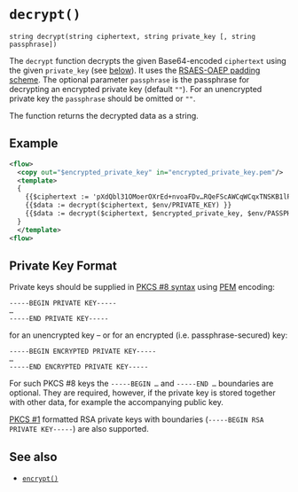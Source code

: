 # `decrypt()`

```
string decrypt(string ciphertext, string private_key [, string passphrase])
```

The `decrypt` function decrypts the given Base64-encoded `ciphertext` using the given `private_key` (see [below](#private-key-format)).
It uses the [RSAES-OAEP padding scheme](https://en.wikipedia.org/wiki/Optimal_asymmetric_encryption_padding).
The optional parameter `passphrase` is the passphrase for decrypting an encrypted private key (default `""`).
For an unencrypted private key the `passphrase` should be omitted or `""`.

The function returns the decrypted data as a string.

## Example

```xml
<flow>
  <copy out="$encrypted_private_key" in="encrypted_private_key.pem"/>
  <template>
  {
    {{$ciphertext := 'pXdQbl31OMoerOXrEd+nvoaFDv…RQeFScAWCqWCqxTNSKB1lP6C0Hg==' }}
    {{$data := decrypt($ciphertext, $env/PRIVATE_KEY) }}
    {{$data := decrypt($ciphertext, $encrypted_private_key, $env/PASSPHRASE) }}
  }
  </template>
<flow>
```

## Private Key Format

Private keys should be supplied
in [PKCS #8 syntax](https://en.wikipedia.org/wiki/PKCS_8)
using [PEM](https://en.wikipedia.org/wiki/Privacy-Enhanced_Mail) encoding:

```
-----BEGIN PRIVATE KEY-----
…
-----END PRIVATE KEY-----
```

for an unencrypted key – or for an encrypted (i.e. passphrase-secured) key:

```
-----BEGIN ENCRYPTED PRIVATE KEY-----
…
-----END ENCRYPTED PRIVATE KEY-----
```

For such PKCS #8 keys the `-----BEGIN …` and `-----END …` boundaries are optional.
They are required, however, if the private key is stored together with other data,
for example the accompanying public key.

[PKCS #1](https://en.wikipedia.org/wiki/PKCS_1) formatted RSA private keys with boundaries
(`-----BEGIN RSA PRIVATE KEY-----`) are also supported.

## See also

* [`encrypt()`](encrypt.md)
